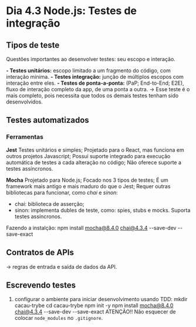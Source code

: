 # Dia 4.3 Node.js: Testes de integração

## Tipos de teste

Questões importantes ao desenvolver testes: seu escopo e interação.

**- Testes unitários:** escopo limitado a um fragmento do código, com interação mínima.
**- Testes integração:** junção de múltiplos escopos com interação entre eles.
**- Testes de ponta-a-ponta:** (PaP; End-to-End; E2E), fluxo de interação completo da app, de uma ponta a outra.
-> Esse teste é o mais completo, pois necessita que todos os demais testes tenham sido desenvolvidos.

## Testes automatizados

### Ferramentas

**Jest**
Testes unitários e simples;
Projetado para o React, mas funciona em outros projetos Javascript;
Possui suporte integrado para execução automática de testes a cada alteração no código;
Não oferece suporte a testes assíncronos.

**Mocha**
Projetado para Node.js;
Focado nos 3 tipos de testes;
É um framework mais antigo e mais maduro do que o Jest;
Requer outras bibliotecas para funcionar, como _chai_ e _sinon_:

- chai: biblioteca de asserção;
- sinon: implementa dubles de teste, como: spies, stubs e mocks.
  Suporta testes assíncronos.

Fazendo a instalção:
npm install mocha@8.4.0 chai@4.3.4 --save-dev --save-exact

## Contratos de APIs

-> regras de entrada e saída de dados da API.

## Escrevendo testes

1. configurar o ambiente para iniciar desenvolvimento usando TDD:
   mkdir cacau-trybe
   cd cacau-trybe
   npm init -y
   npm install mocha@8.4.0 chai@4.3.4 --save-dev --save-exact
   ATENÇÃO!! Não esquecer de colocar `node_modules` no `.gitignore`.
